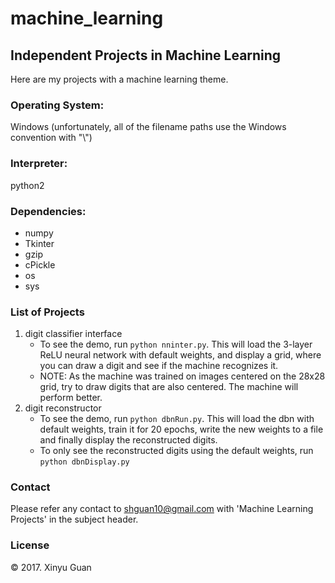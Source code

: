 # machine_learning
## Independent Projects in Machine Learning

Here are my projects with a machine learning theme.

### Operating System: 
Windows (unfortunately, all of the filename paths use the Windows convention with "\\")

### Interpreter: 
python2

### Dependencies: 
+ numpy
+ Tkinter
+ gzip
+ cPickle
+ os
+ sys

### List of Projects
1. digit classifier interface
   + To see the demo, run `python nninter.py`. This will load the 3-layer ReLU neural network with default weights, and display a grid, where you can draw a digit and see if the machine recognizes it. 
   + NOTE: As the machine was trained on images centered on the 28x28 grid, try to draw digits that are also centered. The machine will perform better.
2. digit reconstructor
    + To see the demo, run `python dbnRun.py`. This will load the dbn with default weights, train it for 20 epochs, write the new weights to a file and finally display the reconstructed digits.
    + To only see the reconstructed digits using the default weights, run `python dbnDisplay.py`

### Contact
Please refer any contact to <shguan10@gmail.com> with 'Machine Learning Projects' in the subject header.

### License
© 2017. Xinyu Guan
